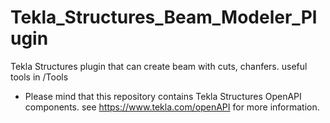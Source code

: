 # Tekla_Structures_Beam_Modeler_Plugin
Tekla Structures plugin that can create beam with cuts, chanfers. useful tools in /Tools

* Please mind that this repository contains Tekla Structures OpenAPI components. see https://www.tekla.com/openAPI for more information.
